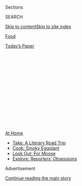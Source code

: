 <div id="app">

<div>

<div>

<div>

<div class="NYTAppHideMasthead css-1q2w90k e1suatyy0">

<div class="section css-ui9rw0 e1suatyy2">

<div class="css-eph4ug er09x8g0">

<div class="css-6n7j50">

</div>

<span class="css-1dv1kvn">Sections</span>

<div class="css-10488qs">

<span class="css-1dv1kvn">SEARCH</span>

</div>

[Skip to content](#site-content)[Skip to site
index](#site-index)

</div>

<div id="masthead-section-label" class="css-1wr3we4 eaxe0e00">

[Food](https://www.nytimes3xbfgragh.onion/section/food)

</div>

<div class="css-10698na e1huz5gh0">

</div>

</div>

<div id="masthead-bar-one" class="section hasLinks css-15hmgas e1csuq9d3">

<div class="css-uqyvli e1csuq9d0">

</div>

<div class="css-1uqjmks e1csuq9d1">

</div>

<div class="css-9e9ivx">

[](https://myaccount.nytimes3xbfgragh.onion/auth/login?response_type=cookie&client_id=vi)

</div>

<div class="css-1bvtpon e1csuq9d2">

[Today’s
Paper](https://www.nytimes3xbfgragh.onion/section/todayspaper)

</div>

</div>

</div>

</div>

<div data-aria-hidden="false">

<div id="site-content" data-role="main">

<div>

<div class="css-1aor85t" style="opacity:0.000000001;z-index:-1;visibility:hidden">

<div class="css-1hqnpie">

<div class="css-epjblv">

<span class="css-17xtcya">[Food](/section/food)</span><span class="css-x15j1o">|</span><span class="css-fwqvlz">A
Brooklyn Restaurant’s Answer to Cabin Fever: Summer
Camp</span>

</div>

<div class="css-k008qs">

<div class="css-1iwv8en">

<span class="css-18z7m18"></span>

<div>

</div>

</div>

<span class="css-1n6z4y">https://nyti.ms/39oN5Be</span>

<div class="css-1705lsu">

<div class="css-4xjgmj">

<div class="css-4skfbu" data-role="toolbar" data-aria-label="Social Media Share buttons, Save button, and Comments Panel with current comment count" data-testid="share-tools">

  - 
  - 
  - 
  - 
    
    <div class="css-6n7j50">
    
    </div>

  - 
  - 

</div>

</div>

</div>

</div>

</div>

</div>

<div id="NYT_TOP_BANNER_REGION" class="css-13pd83m">

<div>

<div id="maps-athome-menu" class="section interactive-content interactive-size-medium css-1edisqu">

<div class="css-17ih8de interactive-body">

<div class="at-home-nav__innerContainer">

<div class="at-home-nav__title">

[At
Home](https://www.nytimes3xbfgragh.onion/spotlight/at-home?action=click&pgtype=Article&state=default&region=TOP_BANNER&context=at_home_menu)

</div>

  - [Take: A Literary Road
    Trip](https://www.nytimes3xbfgragh.onion/2020/07/28/books/time-for-a-literary-road-trip.html?action=click&pgtype=Article&state=default&region=TOP_BANNER&context=at_home_menu)
  - [Cook: Smoky
    Eggplant](https://www.nytimes3xbfgragh.onion/2020/07/29/magazine/bored-with-your-home-cooking-some-smoky-eggplant-will-fix-that.html?action=click&pgtype=Article&state=default&region=TOP_BANNER&context=at_home_menu)
  - [Look Out: For
    Moose](https://www.nytimes3xbfgragh.onion/2020/07/27/travel/moose-michigan-isle-royale.html?action=click&pgtype=Article&state=default&region=TOP_BANNER&context=at_home_menu)
  - [Explore: Reporters’
    Obsessions](https://www.nytimes3xbfgragh.onion/interactive/2020/at-home/even-more-reporters-editors-diaries-lists-recommendations.html?action=click&pgtype=Article&state=default&region=TOP_BANNER&context=at_home_menu)

</div>

</div>

</div>

</div>

</div>

<div id="top-wrapper" class="css-1sy8kpn">

<div id="top-slug" class="css-l9onyx">

Advertisement

</div>

[Continue reading the main
story](#after-top)

<div class="ad top-wrapper" style="text-align:center;height:100%;display:block;min-height:250px">

<div id="top" class="place-ad" data-position="top" data-size-key="top">

</div>

</div>

<div id="after-top">

</div>

</div>

<div>

<div id="sponsor-wrapper" class="css-1hyfx7x">

<div id="sponsor-slug" class="css-19vbshk">

Supported by

</div>

[Continue reading the main
story](#after-sponsor)

<div id="sponsor" class="ad sponsor-wrapper" style="text-align:center;height:100%;display:block">

</div>

<div id="after-sponsor">

</div>

</div>

<div class="css-186x18t">

Critic’s Notebook

</div>

<div class="css-1vkm6nb ehdk2mb0">

# A Brooklyn Restaurant’s Answer to Cabin Fever: Summer Camp

</div>

Olmsted, like many of its New York City peers, is trying to make the
most of a strange season by serving up fun and games along with the
distancing.

<div class="css-79elbk" data-testid="photoviewer-wrapper">

<div class="css-z3e15g" data-testid="photoviewer-wrapper-hidden">

</div>

<div class="css-1a48zt4 ehw59r15" data-testid="photoviewer-children">

![<span class="css-16f3y1r e13ogyst0" data-aria-hidden="true">Raised
garden beds help keep tables well apart at Olmsted, one of many New York
restaurants that are reinventing outdoor service this
summer.</span><span class="css-cnj6d5 e1z0qqy90" itemprop="copyrightHolder"><span class="css-1ly73wi e1tej78p0">Credit...</span><span><span>Jenny
Huang for The New York
Times</span></span></span>](https://static01.graylady3jvrrxbe.onion/images/2020/07/29/dining/23Dinecamp1/merlin_174744861_fb9eb52c-8f51-47ca-95c3-f19ce18a88d2-articleLarge.jpg?quality=75&auto=webp&disable=upscale)

</div>

</div>

<div class="css-18e8msd">

<div class="css-vp77d3 epjyd6m0">

<div class="css-1baulvz">

By [<span class="css-1baulvz last-byline" itemprop="name">Pete
Wells</span>](https://www.nytimes3xbfgragh.onion/by/pete-wells)

</div>

</div>

  - July 23,
    2020

  - 
    
    <div class="css-4xjgmj">
    
    <div class="css-d8bdto" data-role="toolbar" data-aria-label="Social Media Share buttons, Save button, and Comments Panel with current comment count" data-testid="share-tools">
    
      - 
      - 
      - 
      - 
        
        <div class="css-6n7j50">
        
        </div>
    
      - 
      - 
    
    </div>
    
    </div>

</div>

</div>

<div class="section meteredContent css-1r7ky0e" name="articleBody" itemprop="articleBody">

<div class="css-1fanzo5 StoryBodyCompanionColumn">

<div class="css-53u6y8">

The other night a watermelon was brought to my table in the backyard of
[Olmsted](https://www.nytimes3xbfgragh.onion/2016/08/10/dining/olmsted-restaurant-review.html),
in Brooklyn. The first thing I noticed was its unusually compact size,
slightly smaller than my teenage son’s head. The more unusual thing,
though, was the copper spigot sticking out of its midsection. When I
turned the spigot, out trickled a stream of cold, pink watermelon punch.

Even before the alcohol — both aquavit and clairin, the clear,
small-batch rum from Haiti, swam around in watermelon juice seasoned by
lemongrass and a subliminal amount of fish sauce — had a chance to work
its way to my chafed nerves, I was already glad I’d left the house.

Yes, it’s impossible to eat outdoors at a restaurant — and outdoors is
the only way we can eat at New York City restaurants at the moment —
without some degree of worry. Many people won’t do it, whether or not
the governor and mayor say it’s safe. But for those who risk it, there’s
a decent chance you’ll encounter a watermelon samovar, or something like
it.

Since getting clearance to [begin serving at outdoor
tables](https://www.nytimes3xbfgragh.onion/2020/06/23/dining/outdoor-restaurants-nyc-coronavirus.html)
in late June, the city’s restaurants have been in a manic phase. They
are almost as desperate to prove that life is [one big alfresco
party](https://www.nytimes3xbfgragh.onion/2020/07/09/dining/outdoor-dining-design-nyc-coronavirus.html)
as New Yorkers are to believe it.

</div>

</div>

<div class="css-1fanzo5 StoryBodyCompanionColumn">

<div class="css-53u6y8">

Summer is typically a slow season in the city. With a return to indoor
dining nowhere in sight, though, owners have concluded that the summer
may well be the only season they’re going to get. So they’ve tried to
make eating out seem like a combination of a tropical vacation and a
family picnic at which a few members of the family have been drinking
steadily since
breakfast.

</div>

</div>

<div class="css-1h0maa8 e73j0it0">

<div class="css-1xdhyk6 erfvjey0">

<span class="css-1ly73wi e1tej78p0">Image</span>

<div class="css-zjzyr8">

<div data-testid="lazyimage-container" style="height:541.3333333333334px">

</div>

</div>

</div>

<span class="css-16f3y1r e13ogyst0" data-aria-hidden="true">Punch flows
from
watermelons.</span><span class="css-cnj6d5 e1z0qqy90" itemprop="copyrightHolder"><span class="css-1ly73wi e1tej78p0">Credit...</span><span>Jenny
Huang for The New York
Times</span></span>

<div class="css-1xdhyk6 erfvjey0">

<span class="css-1ly73wi e1tej78p0">Image</span>

<div class="css-zjzyr8">

<div data-testid="lazyimage-container" style="height:543.9111111111112px">

</div>

</div>

</div>

<span class="css-16f3y1r e13ogyst0" data-aria-hidden="true">Reservations
have been hard to come
by.</span><span class="css-cnj6d5 e1z0qqy90" itemprop="copyrightHolder"><span class="css-1ly73wi e1tej78p0">Credit...</span><span>Jenny
Huang for The New York Times</span></span>

</div>

<div class="css-1fanzo5 StoryBodyCompanionColumn">

<div class="css-53u6y8">

Olmsted, in the Prospect Heights neighborhood, has gone so far as to
name its backyard incarnation [Olmsted Summer
Camp](http://www.olmstednyc.com/). A few picnic tables have joined the
regular outdoor furniture, which is widely spaced around a container
garden where tomatoes and peppers are starting to ripen. (Raised planter
beds turn out to be ideal for social distancing.)

To keep the campers entertained, the restaurant has been programming
music nights, movie nights, trivia nights, magic nights and comedy
nights. There was nothing going on when I was there, which is a good
thing, because nothing would send me back to self-quarantine faster than
having to eat during a stand-up comic’s routine.

The host had seated me near several shelves of games. She must have
guessed, correctly, that I was one of those campers who stayed in the
tent when everybody else was out running the obstacle course. According
to an email Olmsted sent July 1, the night before Summer Camp began, all
the checkers, Jenga pieces, playing cards and Connect 4 sets are
“sanitized after use\!”

</div>

</div>

<div class="css-1fanzo5 StoryBodyCompanionColumn">

<div class="css-53u6y8">

This is reassuring, but only up to a point. From what we know about the
coronavirus, it is more likely to float through the air than cling to
surfaces when it jumps from person to person. And the longer you stay in
one place, the higher your risk of infection. While scientists believe
that mingling with other people is [safer outdoors than
inside](https://www.nytimes3xbfgragh.onion/2020/05/15/dining/restaurant-opening-safety-coronavirus.html),
the prevailing wisdom is that you should still try to keep your mingling
brief. If you choose to go out for a meal, it’s probably wise not to
settle in for a match of canasta after dessert.

Not that anyone was playing games when I was there. They did all the
things people used to do at restaurants, taking selfies and arguing
about subjects you can’t believe people really argue about. I was
unhappy to see that almost nobody except the staff wore masks. My own
protocol was to tie mine on any time I didn’t have food in front of me.

That was the plan, at least. I got a bit absent-minded about it once the
watermelon punch had me in its clutches. This is not very surprising,
but it does make me skeptical about restaurants’ finding a safe way to
serve indoors before Covid-19 is brought to heel.

</div>

</div>

<div class="css-79elbk" data-testid="photoviewer-wrapper">

<div class="css-z3e15g" data-testid="photoviewer-wrapper-hidden">

</div>

<div class="css-1a48zt4 ehw59r15" data-testid="photoviewer-children">

![<span class="css-16f3y1r e13ogyst0" data-aria-hidden="true">“We’re
just trying to make it through this year,” said Greg Baxtrom, the chef
and an
owner.</span><span class="css-cnj6d5 e1z0qqy90" itemprop="copyrightHolder"><span class="css-1ly73wi e1tej78p0">Credit...</span><span>Jenny
Huang for The New York
Times</span></span>](https://static01.graylady3jvrrxbe.onion/images/2020/07/29/dining/23DineCamp3/merlin_174744936_ee24c174-6a10-4624-89f9-8498dd1ce740-articleLarge.jpg?quality=75&auto=webp&disable=upscale)

</div>

</div>

<div class="css-1fanzo5 StoryBodyCompanionColumn">

<div class="css-53u6y8">

Greg Baxtrom, the chef and one of Olmsted’s owners, stopped by the table
to talk for a few minutes. His mouth was hidden behind a stretchy
Spiderman fabric.

“I’m a huge Marvel Comics guy,” he said. He had wanted to get Marvel
versions of all the games, he said, but balked when he saw how much more
they cost.

Mr. Baxtrom had ditched his regular menu except for the frozen yogurt
with lavender honey, a dessert that dares to ask the question: What if
the Dairy Queen made a state visit to Greece?

</div>

</div>

<div class="css-1fanzo5 StoryBodyCompanionColumn">

<div class="css-53u6y8">

Before the pandemic, a typical Olmsted plate had at least half a dozen
different but complementary things going on. The summer camp dishes are
vastly simpler. Each is similar enough to the American summer-foods
canon to make you glad you’re eating it, but dissimilar enough to keep
you from asking why you are eating it at a
restaurant.

</div>

</div>

<div class="css-1h0maa8 e73j0it0">

<div class="css-1xdhyk6 erfvjey0">

<span class="css-1ly73wi e1tej78p0">Image</span>

<div class="css-zjzyr8">

<div data-testid="lazyimage-container" style="height:541.3333333333334px">

</div>

</div>

</div>

<span class="css-16f3y1r e13ogyst0" data-aria-hidden="true">Fried
chicken comes with sweet
pickles.</span><span class="css-cnj6d5 e1z0qqy90" itemprop="copyrightHolder"><span class="css-1ly73wi e1tej78p0">Credit...</span><span>Jenny
Huang for The New York
Times</span></span>

<div class="css-1xdhyk6 erfvjey0">

<span class="css-1ly73wi e1tej78p0">Image</span>

<div class="css-zjzyr8">

<div data-testid="lazyimage-container" style="height:541.3333333333334px">

</div>

</div>

</div>

<span class="css-16f3y1r e13ogyst0" data-aria-hidden="true">Shiso and
kombu dress a watermelon
salad.</span><span class="css-cnj6d5 e1z0qqy90" itemprop="copyrightHolder"><span class="css-1ly73wi e1tej78p0">Credit...</span><span>Jenny
Huang for The New York Times</span></span>

</div>

<div class="css-1fanzo5 StoryBodyCompanionColumn">

<div class="css-53u6y8">

My meal started with a salad, sort of: sliced watermelon, on the rind,
under ribbons of kombu and purple shiso. I could eat it every night
until the end of September without complaining. There was fried chicken,
which the skeleton crew in the kitchen endows with a resounding crunch,
and a kebab of pineapple, spring onions and New York strip that had a
neo-tiki swivel in its hips.

I liked both, but they were kicked to the back seat when the smoked
spareribs arrived, gorgeous bands of meat under a barbecue sauce
inspired by the fruity, salty, savory paste that comes with tonkatsu in
Japanese
restaurants.

</div>

</div>

<div class="css-79elbk" data-testid="photoviewer-wrapper">

<div class="css-z3e15g" data-testid="photoviewer-wrapper-hidden">

</div>

<div class="css-1a48zt4 ehw59r15" data-testid="photoviewer-children">

<div class="css-1xdhyk6 erfvjey0">

<span class="css-1ly73wi e1tej78p0">Image</span>

<div class="css-zjzyr8">

<div data-testid="lazyimage-container" style="height:276.46666666666664px">

</div>

</div>

</div>

<span class="css-16f3y1r e13ogyst0" data-aria-hidden="true">Tonkatsu
sauce glazes the smoked
ribs.</span><span class="css-cnj6d5 e1z0qqy90" itemprop="copyrightHolder"><span class="css-1ly73wi e1tej78p0">Credit...</span><span>Jenny
Huang for The New York Times</span></span>

</div>

</div>

<div class="css-1fanzo5 StoryBodyCompanionColumn">

<div class="css-53u6y8">

Like many restaurateurs, Mr. Baxtrom has kept afloat since March by
trying a little of this and a little of that. With a grant from [the Lee
Initiative](https://leeinitiative.org/), he and a small crew cooked and
gave away meals and groceries to out-of-work restaurant employees and
others. They also sell groceries at Olmsted Trading Post, which used to
be Olmsted’s private dining room. There are fresh pretzel rolls,
vegetables from Mr. Baxtrom’s preferred farms and condiments made on
site, including a ranch so good it made me understand why the first
bottled salad dressings had been such a big
deal.

</div>

</div>

<div class="css-79elbk" data-testid="photoviewer-wrapper">

<div class="css-z3e15g" data-testid="photoviewer-wrapper-hidden">

</div>

<div class="css-1a48zt4 ehw59r15" data-testid="photoviewer-children">

<div class="css-1xdhyk6 erfvjey0">

<span class="css-1ly73wi e1tej78p0">Image</span>

<div class="css-zjzyr8">

<div data-testid="lazyimage-container" style="height:257.77777777777777px">

</div>

</div>

</div>

<span class="css-16f3y1r e13ogyst0" data-aria-hidden="true">Olmsted set
up a store that sells baked goods and summer
produce.</span><span class="css-cnj6d5 e1z0qqy90" itemprop="copyrightHolder"><span class="css-1ly73wi e1tej78p0">Credit...</span><span>Jenny
Huang for The New York Times</span></span>

</div>

</div>

<div class="css-1fanzo5 StoryBodyCompanionColumn">

<div class="css-53u6y8">

Across Vanderbilt Avenue, Mr. Baxtrom has a second restaurant, Maison
Yaki, that is too small to operate safely now. He has turned it into [a
showcase](https://resy.com/cities/ny/maison-yaki?date=2020-07-21&seats=2)
where Black food entrepreneurs will set up shop for two weeks at a time
until the end of the year or longer. This is how I joined the very large
fan base for the salt-flecked vegan miso-chocolate chip cookies baked by
[Lani Halliday](https://www.lanihalliday.com/), whose business is called
Brutus Bakeshop.

</div>

</div>

<div class="css-1fanzo5 StoryBodyCompanionColumn">

<div class="css-53u6y8">

I enjoyed my night among the tomato plants and watermelon samovars. It
may be an accident of timing, but there’s something joyful about
returning to restaurants while summer is beating down around us — it
demands a relaxed style of cooking and eating that happens to be the
only style that seems to make any sense right now. Will it make sense
for the restaurant business in the long run?

</div>

</div>

<div class="css-1h0maa8 e73j0it0">

<div class="css-1xdhyk6 erfvjey0">

<span class="css-1ly73wi e1tej78p0">Image</span>

<div class="css-zjzyr8">

<div data-testid="lazyimage-container" style="height:580px">

</div>

</div>

</div>

<span class="css-16f3y1r e13ogyst0" data-aria-hidden="true">The baker
Lani Halliday ran a pop-up shop at Olmsted’s sister restaurant, Maison
Yaki.</span><span class="css-cnj6d5 e1z0qqy90" itemprop="copyrightHolder"><span class="css-1ly73wi e1tej78p0">Credit...</span><span>Jenny
Huang for The New York Times</span></span>

<div class="css-1xdhyk6 erfvjey0">

<span class="css-1ly73wi e1tej78p0">Image</span>

<div class="css-zjzyr8">

<div data-testid="lazyimage-container" style="height:580px">

</div>

</div>

</div>

<span class="css-16f3y1r e13ogyst0" data-aria-hidden="true">Ms.
Halliday’s miso chocolate-chip cooks have a devoted
following.</span><span class="css-cnj6d5 e1z0qqy90" itemprop="copyrightHolder"><span class="css-1ly73wi e1tej78p0">Credit...</span><span>Jenny
Huang for The New York Times</span></span>

</div>

<div class="css-1fanzo5 StoryBodyCompanionColumn">

<div class="css-53u6y8">

In a phone conversation the next day, Mr. Baxtrom said reservation and
walk-in traffic for summer camp had been strong. Olmsted now has more
seats outside than it did inside.

But tables go empty each time a thunderstorm rolls in. Because the food
is more casual and apt to be shared, the average check is lower than it
was last year. Still, Mr. Baxtrom plans to keep feeding backyard campers
until the fall.

“We’re just trying to make it through this year,” he said.

The chefs he knows talk to each other about a coronavirus vaccine, and
about how that would allow them to run their businesses the way they
used to. They are fixated on surviving until April, when they seem to
believe a vaccine will become available.

“Spring 2021,” Mr. Baxtrom said. “Just get there without losing
everything. That’s the mind-set that I and a lot of others have now.
Just get to the vaccine.”

Olmsted Summer Camp, Wednesdays through Sundays at 659 Vanderbilt Avenue
(Park Place), Prospect Heights, Brooklyn; 718-552-2610;
[olmstednyc.com](http://olmstednyc.com/ "Olmsted").

</div>

</div>

<div>

</div>

<div class="css-1fanzo5 StoryBodyCompanionColumn">

<div class="css-53u6y8">

*Follow* [*NYT Food on Twitter*](https://twitter.com/nytfood) *and*
[*NYT Cooking on Instagram*](https://www.instagram.com/nytcooking/)*,*
[*Facebook*](https://www.facebookcorewwwi.onion/nytcooking/)*,*
[*YouTube*](https://www.youtube.com/nytcooking) *and*
[*Pinterest*](https://www.pinterest.com/nytcooking/)*.* [*Get regular
updates from NYT Cooking, with recipe suggestions, cooking tips and
shopping
advice*](https://www.nytimes3xbfgragh.onion/newsletters/cooking)*.*

</div>

</div>

</div>

<div>

</div>

<div>

</div>

<div>

</div>

<div>

<div id="bottom-wrapper" class="css-1ede5it">

<div id="bottom-slug" class="css-l9onyx">

Advertisement

</div>

[Continue reading the main
story](#after-bottom)

<div id="bottom" class="ad bottom-wrapper" style="text-align:center;height:100%;display:block;min-height:90px">

</div>

<div id="after-bottom">

</div>

</div>

</div>

</div>

</div>

## Site Index

<div>

</div>

## Site Information Navigation

  - [© <span>2020</span> <span>The New York Times
    Company</span>](https://help.nytimes3xbfgragh.onion/hc/en-us/articles/115014792127-Copyright-notice)

<!-- end list -->

  - [NYTCo](https://www.nytco.com/)
  - [Contact
    Us](https://help.nytimes3xbfgragh.onion/hc/en-us/articles/115015385887-Contact-Us)
  - [Work with us](https://www.nytco.com/careers/)
  - [Advertise](https://nytmediakit.com/)
  - [T Brand Studio](http://www.tbrandstudio.com/)
  - [Your Ad
    Choices](https://www.nytimes3xbfgragh.onion/privacy/cookie-policy#how-do-i-manage-trackers)
  - [Privacy](https://www.nytimes3xbfgragh.onion/privacy)
  - [Terms of
    Service](https://help.nytimes3xbfgragh.onion/hc/en-us/articles/115014893428-Terms-of-service)
  - [Terms of
    Sale](https://help.nytimes3xbfgragh.onion/hc/en-us/articles/115014893968-Terms-of-sale)
  - [Site
    Map](https://spiderbites.nytimes3xbfgragh.onion)
  - [Help](https://help.nytimes3xbfgragh.onion/hc/en-us)
  - [Subscriptions](https://www.nytimes3xbfgragh.onion/subscription?campaignId=37WXW)

</div>

</div>

</div>

</div>

